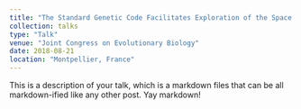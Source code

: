 ```yaml
---
title: "The Standard Genetic Code Facilitates Exploration of the Space of Functional Nucleotide Sequences (Poster)"
collection: talks
type: "Talk"
venue: "Joint Congress on Evolutionary Biology"
date: 2018-08-21
location: "Montpellier, France"
---
```


This is a description of your talk, which is a markdown files that can be all markdown-ified like any other post. Yay markdown!
